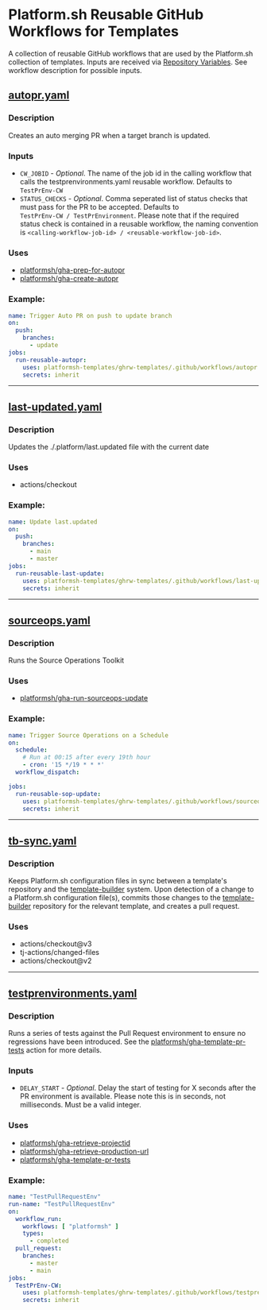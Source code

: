 # Platform.sh Reusable GitHub Workflows for Templates

A collection of reusable GitHub workflows that are used by the Platform.sh collection of templates. Inputs are received 
via [Repository Variables](https://docs.github.com/en/actions/learn-github-actions/variables#creating-configuration-variables-for-a-repository). See workflow description for possible inputs.

## [autopr.yaml](./.github/workflows/autopr.yaml) 
### Description
Creates an auto merging PR when a target branch is updated.
### Inputs
* `CW_JOBID` - *Optional*. The name of the job id in the calling workflow that calls the testprenvironments.yaml 
reusable workflow. Defaults to `TestPrEnv-CW`
* `STATUS_CHECKS` - *Optional*. Comma seperated list of status checks that must pass for the PR to be accepted. Defaults to   
`TestPrEnv-CW / TestPrEnvironment`. Please note that if the required status check is contained in a reusable workflow, the naming convention is `<calling-workflow-job-id> / <reusable-workflow-job-id>`. 

### Uses
* [platformsh/gha-prep-for-autopr](https://github.com/platformsh/gha-prep-for-autopr)
* [platformsh/gha-create-autopr](https://github.com/platformsh/gha-create-autopr)

### Example:
```yaml
name: Trigger Auto PR on push to update branch
on:
  push:
    branches:
      - update
jobs:
  run-reusable-autopr:
    uses: platformsh-templates/ghrw-templates/.github/workflows/autopr.yaml@main
    secrets: inherit
```

***
## [last-updated.yaml](./.github/workflows/last-updated.yaml)
### Description
Updates the ./.platform/last.updated file with the current date
### Uses
* actions/checkout
### Example:
```yaml
name: Update last.updated
on:
  push:
    branches:
      - main
      - master
jobs:
  run-reusable-last-update:
    uses: platformsh-templates/ghrw-templates/.github/workflows/last-updated.yaml@main
    secrets: inherit
```

***
## [sourceops.yaml](./.github/workflows/sourceops.yaml)
### Description
Runs the Source Operations Toolkit
### Uses
* [platformsh/gha-run-sourceops-update](https://github.com/platformsh/gha-run-sourceops-update)
### Example:
```yaml
name: Trigger Source Operations on a Schedule
on:
  schedule:
    # Run at 00:15 after every 19th hour
    - cron: '15 */19 * * *'
  workflow_dispatch:

jobs:
  run-reusable-sop-update:
    uses: platformsh-templates/ghrw-templates/.github/workflows/sourceops.yaml@main
    secrets: inherit
```

***
## [tb-sync.yaml](./.github/workflows/tb-sync.yaml)
### Description
Keeps Platform.sh configuration files in sync between a template's repository and the
[template-builder](https://github.com/platformsh/template-builder) system. Upon detection of a change to a Platform.sh 
configuration file(s), commits those changes to the [template-builder](https://github.com/platformsh/template-builder) 
repository for the relevant template, and creates a pull request. 
### Uses
* actions/checkout@v3
* tj-actions/changed-files
* actions/checkout@v2


***
## [testprenvironments.yaml](./.github/workflows/testprenvironment.yaml)
### Description
Runs a series of tests against the Pull Request environment to ensure no regressions have been introduced. See the 
[platformsh/gha-template-pr-tests](https://github.com/platformsh/gha-template-pr-tests) action for more details.

### Inputs
* `DELAY_START` - _Optional_. Delay the start of testing for X seconds after the PR environment is available. Please 
note this is in seconds, not milliseconds. Must be a valid integer.

### Uses
* [platformsh/gha-retrieve-projectid](https://github.com/platformsh/gha-retrieve-projectid)
* [platformsh/gha-retrieve-production-url](https://github.com/platformsh/gha-retrieve-production-url)
* [platformsh/gha-template-pr-tests](https://github.com/platformsh/gha-template-pr-tests)
### Example:
```yaml
name: "TestPullRequestEnv"
run-name: "TestPullRequestEnv"
on:
  workflow_run:
    workflows: [ "platformsh" ]
    types:
      - completed
  pull_request:
    branches:
      - master
      - main
jobs:
  TestPrEnv-CW:
    uses: platformsh-templates/ghrw-templates/.github/workflows/testprenvironment.yaml@main
    secrets: inherit
```